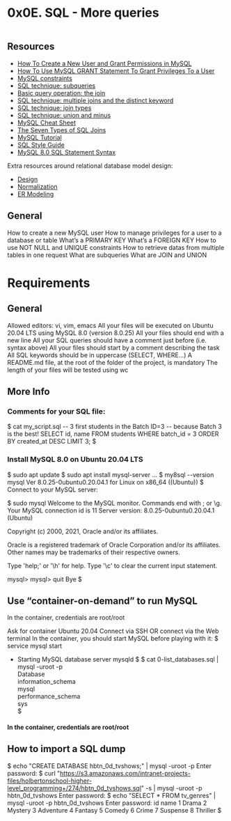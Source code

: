 # 0x0E. SQL - More queries

<img src="https://s3.amazonaws.com/intranet-projects-files/holbertonschool-higher-level_programming+/274/66988091.jpg" alt="" loading="lazy" style="">

## Resources

<ul>
<li><a href="/rltoken/RniBKj48bnIN8xpXhGl1yA" title="How To Create a New User and Grant Permissions in MySQL" target="_blank">How To Create a New User and Grant Permissions in MySQL</a> </li>
<li><a href="/rltoken/FIiEIvA6IN_hSKM5TvgyxQ" title="How To Use MySQL GRANT Statement To Grant Privileges To a User" target="_blank">How To Use MySQL GRANT Statement To Grant Privileges To a User</a> </li>
<li><a href="/rltoken/LrovGa6N-OE2ID_tpWZRaQ" title="MySQL constraints" target="_blank">MySQL constraints</a> </li>
<li><a href="/rltoken/kR71h5zjkPtx4kBoVf7q0g" title="SQL technique: subqueries" target="_blank">SQL technique: subqueries</a> </li>
<li><a href="/rltoken/rNMJeQ1jbNTCljbvCSjf6w" title="Basic query operation: the join" target="_blank">Basic query operation: the join</a> </li>
<li><a href="/rltoken/HhZ6TJ1q5S0aR4lhfpKdOQ" title="SQL technique: multiple joins and the distinct keyword" target="_blank">SQL technique: multiple joins and the distinct keyword</a> </li>
<li><a href="/rltoken/T6FZUQdsMzr8hgNInBzudA" title="SQL technique: join types" target="_blank">SQL technique: join types</a> </li>
<li><a href="/rltoken/Nd-sdM8QUpf0YKIlXzVv4w" title="SQL technique: union and minus" target="_blank">SQL technique: union and minus</a> </li>
<li><a href="/rltoken/iSNyinU6SPWTGDUWMmcRkg" title="MySQL Cheat Sheet" target="_blank">MySQL Cheat Sheet</a> </li>
<li><a href="/rltoken/-plhBsra0N7BOuFoEg--zg" title="The Seven Types of SQL Joins" target="_blank">The Seven Types of SQL Joins</a> </li>
<li><a href="/rltoken/I4Lws_eQrIrNTbkZvvk-oQ" title="MySQL Tutorial" target="_blank">MySQL Tutorial</a> </li>
<li><a href="/rltoken/051eAEP_rePBU7jeh879GA" title="SQL Style Guide" target="_blank">SQL Style Guide</a> </li>
<li><a href="/rltoken/YavbYiraYFr8oTukT_N6eQ" title="MySQL 8.0 SQL Statement Syntax" target="_blank">MySQL 8.0 SQL Statement Syntax</a> </li>
</ul>

Extra resources around relational database model design:

<ul>
<li><a href="/rltoken/EWLRPeqr5sQ9AqfoG_KXxw" title="Design" target="_blank">Design</a></li>
<li><a href="/rltoken/mqBhYoSYbhH5ZZrhDcY0kA" title="Normalization" target="_blank">Normalization</a></li>
<li><a href="/rltoken/R0exkJmf-2ddKjGfa8D0dA" title="ER Modeling" target="_blank">ER Modeling</a></li>
</ul>

## General
How to create a new MySQL user
How to manage privileges for a user to a database or table
What’s a PRIMARY KEY
What’s a FOREIGN KEY
How to use NOT NULL and UNIQUE constraints
How to retrieve datas from multiple tables in one request
What are subqueries
What are JOIN and UNION


# Requirements

## General
Allowed editors: vi, vim, emacs
All your files will be executed on Ubuntu 20.04 LTS using MySQL 8.0 (version 8.0.25)
All your files should end with a new line
All your SQL queries should have a comment just before (i.e. syntax above)
All your files should start by a comment describing the task
All SQL keywords should be in uppercase (SELECT, WHERE…)
A README.md file, at the root of the folder of the project, is mandatory
The length of your files will be tested using wc
## More Info
### Comments for your SQL file:
$ cat my_script.sql
-- 3 first students in the Batch ID=3
-- because Batch 3 is the best!
SELECT id, name FROM students WHERE batch_id = 3 ORDER BY created_at DESC LIMIT 3;
$
### Install MySQL 8.0 on Ubuntu 20.04 LTS
$ sudo apt update
$ sudo apt install mysql-server
...
$ my8sql --version
mysql  Ver 8.0.25-0ubuntu0.20.04.1 for Linux on x86_64 ((Ubuntu))
$
Connect to your MySQL server:

$ sudo mysql
Welcome to the MySQL monitor.  Commands end with ; or \g.
Your MySQL connection id is 11
Server version: 8.0.25-0ubuntu0.20.04.1 (Ubuntu)

Copyright (c) 2000, 2021, Oracle and/or its affiliates.

Oracle is a registered trademark of Oracle Corporation and/or its
affiliates. Other names may be trademarks of their respective
owners.

Type 'help;' or '\h' for help. Type '\c' to clear the current input statement.

mysql>
mysql> quit
Bye
$
## Use “container-on-demand” to run MySQL
In the container, credentials are root/root

Ask for container Ubuntu 20.04
Connect via SSH
OR connect via the Web terminal
In the container, you should start MySQL before playing with it:
$ service mysql start                                                   
 * Starting MySQL database server mysqld 
$
$ cat 0-list_databases.sql | mysql -uroot -p                               
Database                                                                                   
information_schema                                                                         
mysql                                                                                      
performance_schema                                                                         
sys                      
$
#### In the container, credentials are root/root

## How to import a SQL dump
$ echo "CREATE DATABASE hbtn_0d_tvshows;" | mysql -uroot -p
Enter password: 
$ curl "https://s3.amazonaws.com/intranet-projects-files/holbertonschool-higher-level_programming+/274/hbtn_0d_tvshows.sql" -s | mysql -uroot -p hbtn_0d_tvshows
Enter password: 
$ echo "SELECT * FROM tv_genres" | mysql -uroot -p hbtn_0d_tvshows
Enter password: 
id  name
1   Drama
2   Mystery
3   Adventure
4   Fantasy
5   Comedy
6   Crime
7   Suspense
8   Thriller
$


<img src="https://s3.amazonaws.com/alx-intranet.hbtn.io/uploads/medias/2020/3/bc2575fee3303b731031.png?X-Amz-Algorithm=AWS4-HMAC-SHA256&amp;X-Amz-Credential=AKIARDDGGGOUSBVO6H7D%2F20230517%2Fus-east-1%2Fs3%2Faws4_request&amp;X-Amz-Date=20230517T150956Z&amp;X-Amz-Expires=86400&amp;X-Amz-SignedHeaders=host&amp;X-Amz-Signature=c8f0cdd9093173c9331a1c0cd4b04d599f7182d4518c5518e0b4020ad46677ca" alt="" loading="lazy" style="">
